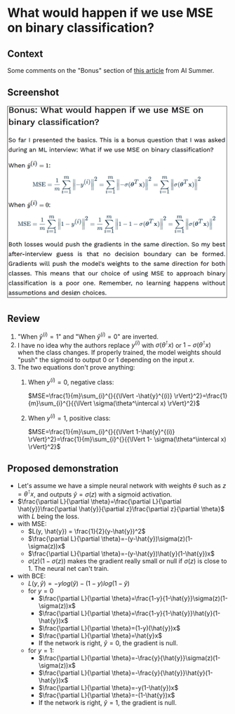 # What would happen if we use MSE on binary classification?

## Context

Some comments on the "Bonus" section of [this article](https://theaisummer.com/mle/#bonus-what-would-happen-if-we-use-mse-on-binary-classification) from AI Summer.

## Screenshot

![](./Capture.PNG)

## Review

1) "When $\hat{y}^{(i)} = 1$" and "When $\hat{y}^{(i)} = 0$" are inverted.
2) I have no idea why the authors replace $y^{(i)}$ with $\sigma(\theta^\intercal x)$ or $1-\sigma(\theta^\intercal x)$ when the class changes. If properly trained, the model weights should "push" the sigmoid to output 0 or 1 depending on the input $x$.
3) The two equations don't prove anything:
   1) When $y^{(i)} = 0$, negative class:

       $MSE=\frac{1}{m}\sum_{i}^{}{{\lVert -\hat{y}^{(i)} \rVert}^2}=\frac{1}{m}\sum_{i}^{}{{\lVert \sigma(\theta^\intercal x) \rVert}^2}$
   2) When $y^{(i)} = 1$, positive class:

       $MSE=\frac{1}{m}\sum_{i}^{}{{\lVert 1-\hat{y}^{(i)} \rVert}^2}=\frac{1}{m}\sum_{i}^{}{{\lVert 1- \sigma(\theta^\intercal x) \rVert}^2}$

## Proposed demonstration

- Let's assume we have a simple neural network with weights $\theta$ such as $z=\theta^\intercal x$, and outputs $\hat{y}=\sigma(z)$ with a sigmoid activation.
- $\frac{\partial L}{\partial \theta}=\frac{\partial L}{\partial \hat{y}}\frac{\partial \hat{y}}{\partial z}\frac{\partial z}{\partial \theta}$ with $L$ being the loss.
- with MSE:
  - $L(y, \hat{y}) = \frac{1}{2}(y-\hat{y})^2$
  - $\frac{\partial L}{\partial \theta}=-(y-\hat{y})\sigma(z)(1-\sigma(z))x$
  - $\frac{\partial L}{\partial \theta}=-(y-\hat{y})\hat{y}(1-\hat{y})x$
  - $\sigma(z)(1-\sigma(z))$ makes the gradient really small or null if $\sigma(z)$ is close to 1. The neural net can't train.
- with BCE:
  - $L(y, \hat{y}) = -ylog(\hat{y})-(1-y)log(1-\hat{y})$
  - for $y=0$
    - $\frac{\partial L}{\partial \theta}=\frac{1-y}{1-\hat{y}}\sigma(z)(1-\sigma(z))x$
    - $\frac{\partial L}{\partial \theta}=\frac{1-y}{1-\hat{y}}\hat{y}(1-\hat{y})x$
    - $\frac{\partial L}{\partial \theta}=(1-y)(\hat{y})x$
    - $\frac{\partial L}{\partial \theta}=\hat{y}x$
    - If the network is right, $\hat{y}=0$, the gradient is null.
  - for $y=1$:
    - $\frac{\partial L}{\partial \theta}=-\frac{y}{\hat{y}}\sigma(z)(1-\sigma(z))x$
    - $\frac{\partial L}{\partial \theta}=-\frac{y}{\hat{y}}\hat{y}(1-\hat{y})x$
    - $\frac{\partial L}{\partial \theta}=-y(1-\hat{y})x$
    - $\frac{\partial L}{\partial \theta}=-(1-\hat{y})x$
    - If the network is right, $\hat{y}=1$, the gradient is null.
